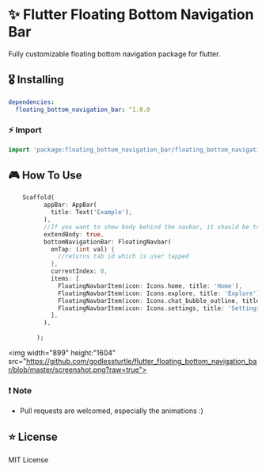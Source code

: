# ✨ Flutter Floating Bottom Navigation Bar


Fully customizable floating bottom navigation package for flutter.

## 🎖 Installing

```yaml
dependencies:
  floating_bottom_navigation_bar: ^1.0.0
```

### ⚡️ Import

```dart
import 'package:floating_bottom_navigation_bar/floating_bottom_navigation_bar.dart';
```

## 🎮 How To Use

```dart
    Scaffold(
          appBar: AppBar(
            title: Text('Example'),
          ),
          //If you want to show body behind the navbar, it should be true
          extendBody: true,
          bottomNavigationBar: FloatingNavbar(
            onTap: (int val) {
              //returns tab id which is user tapped
            },
            currentIndex: 0,
            items: [
              FloatingNavbarItem(icon: Icons.home, title: 'Home'),
              FloatingNavbarItem(icon: Icons.explore, title: 'Explore'),
              FloatingNavbarItem(icon: Icons.chat_bubble_outline, title: 'Chats'),
              FloatingNavbarItem(icon: Icons.settings, title: 'Settings'),
            ],
          ),
          
        );

```


<img width="899" height:"1604"  src="https://github.com/godlessturtle/flutter_floating_bottom_navigation_bar/blob/master/screenshot.png?raw=true">

### ❗️ Note

- Pull requests are welcomed, especially the animations :)

## ⭐️ License

MIT License
